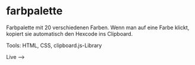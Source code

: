 # farbpalette

Farbpalette mit 20 verschiedenen Farben.
Wenn man auf eine Farbe klickt, kopiert sie automatisch den Hexcode ins Clipboard.

Tools: HTML, CSS, clipboard.js-Library

Live --> 
